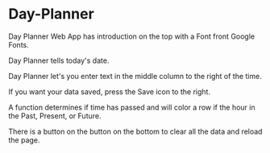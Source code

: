 # Day-Planner

Day Planner Web App has introduction on the top with a Font front Google Fonts.

Day Planner tells today's date.

Day Planner let's you enter text in the middle column to the right of the time.

If you want your data saved, press the Save icon to the right.

A function determines if time has passed and will color a row if the hour in the Past, Present, or Future.

There is a button on the button on the bottom to clear all the data and reload the page.